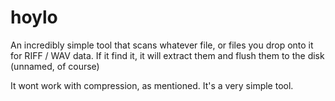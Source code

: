 # hoylo


An incredibly simple tool that scans whatever file, or files you drop onto it for RIFF / WAV data. If it find it, it will extract them and flush them to the disk (unnamed, of course)

It wont work with compression, as mentioned. It's a very simple tool. 

